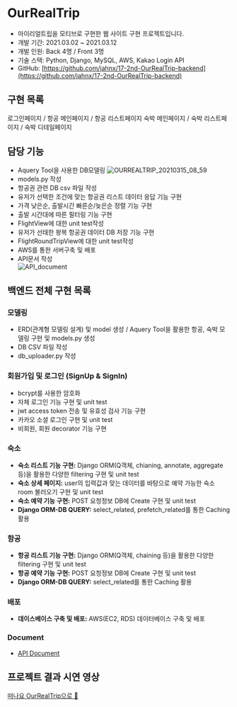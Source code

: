 # OurRealTrip
- 마이리얼트립을 모티브로 구현한 웹 사이트 구현 프로젝트입니다.
- 개발 기간: 2021.03.02 ~ 2021.03.12
- 개발 인원: Back 4명 / Front 3명
- 기술 스택: Python, Django, MySQL, AWS, Kakao Login API
- GitHub: [https://github.com/jahnx/17-2nd-OurRealTrip-backend](https://github.com/jahnx/17-2nd-OurRealTrip-backend)

## 구현 목록

로그인페이지 / 항공 메인페이지 / 항공 리스트페이지
숙박 메인페이지 / 숙박 리스트페이지 / 숙박 디테일페이지

## 담당 기능
- Aquery Tool을 사용한 DB모델링 
![OURREALTRIP_20210315_08_59](https://user-images.githubusercontent.com/72085261/111140749-0c38cd00-85c6-11eb-9ba8-2c361739f76b.png)
- models.py 작성
- 항공권 관련 DB csv 파일 작성
- 유저가 선택한 조건에 맞는 항공권 리스트 데이터 응답 기능 구현
- 가격 낮은순, 출발시간 빠른순/늦은순 정렬 기능 구현
- 출발 시간대에 따른 필터링 기능 구현
- FlightView에 대한 unit test작성
- 유저가 선태한 왕복 항공권 데이터 DB 저장 기능 구현
- FlightRoundTripView에 대한 unit test작성
- AWS를 통한 서버구축 및 배포
- API문서 작성 <br>
![API_document](https://user-images.githubusercontent.com/72085261/111141132-836e6100-85c6-11eb-932d-2dda95b2d8b1.gif)

## 백엔드 전체 구현 목록
### 모델링
- ERD(관계형 모델링 설계) 및 model 생성 / Aquery Tool을 활용한 항공, 숙박 모델링 구현 및 models.py 생성
- DB CSV 파일 작성
- db_uploader.py 작성

### 회원가입 및 로그인 (SignUp & SignIn)
- bcrypt를 사용한 암호화
- 자체 로그인 기능 구현 및 unit test 
- jwt access token 전송 및 유효성 검사 기능 구현
- 카카오 소셜 로그인 구현 및 unit test
- 비회원, 회원 decorator 기능 구현 

### 숙소
- **숙소 리스트 기능 구현:**
Django ORM(Q객체, chianing, annotate, aggregate 등)을 활용한 다양한 filtering 구현 및 unit test
- **숙소 상세 페이지:**
user의 입력값과 맞는 데이터를 바탕으로 예약 가능한 숙소 room 불러오기 구현 및 unit test
- **숙소 예약 기능 구현:**
POST 요청정보 DB에 Create 구현 및 unit test 
- **Django ORM-DB QUERY:**
select_related, prefetch_related를 통한 Caching 활용

### 항공
- **항공 리스트 기능 구현:**
Django ORM(Q객체, chaining 등)을 활용한 다양한 filtering 구현 및 unit test
- **항공 예약 기능 구현:**
POST 요청정보 DB에 Create 구현 및 unit test 
- **Django ORM-DB QUERY:**
select_related를 통한 Caching 활용

### 배포 
- **데이스베이스 구축 및 배포:**
AWS(EC2, RDS) 데이터베이스 구축 및 배포

### Document
- [API Document](https://www.notion.so/API-Document-e1c56cbbc3a3418b8f1d211aaf4fcd71)

## 프로젝트 결과 시연 영상
[떠나요 OurRealTrip으로 🛫](https://www.youtube.com/watch?v=bpsRyUtgs-8)
